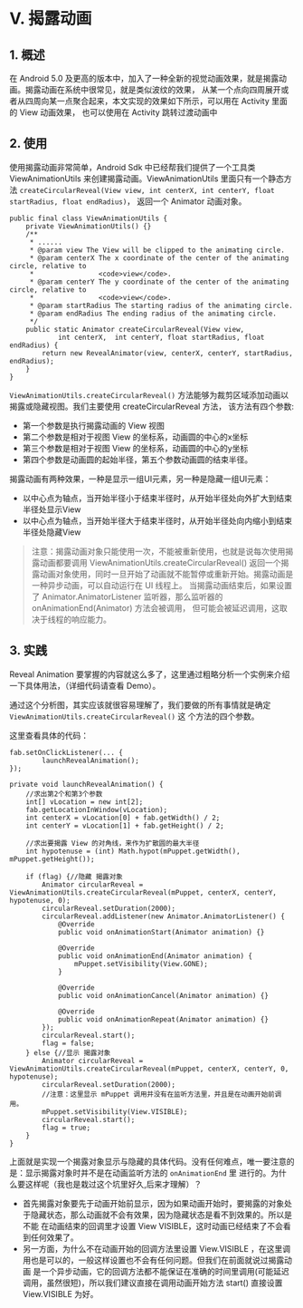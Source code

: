 # Ⅴ. 揭露动画

## 1. 概述

在 Android 5.0 及更高的版本中，加入了一种全新的视觉动画效果，就是揭露动画。揭露动画在系统中很常见，就是类似波纹的效果，
从某一个点向四周展开或者从四周向某一点聚合起来，本文实现的效果如下所示，可以用在 Activity 里面的 View 动画效果，
也可以使用在 Activity 跳转过渡动画中
 

## 2. 使用

使用揭露动画非常简单，Android Sdk 中已经帮我们提供了一个工具类 ViewAnimationUtils 来创建揭露动画。ViewAnimationUtils 
里面只有一个静态方法 `createCircularReveal(View view, int centerX, int centerY, float startRadius, float endRadius)`，
返回一个 Animator 动画对象。

    public final class ViewAnimationUtils {
        private ViewAnimationUtils() {}
        /**
         * ......
         * @param view The View will be clipped to the animating circle.
         * @param centerX The x coordinate of the center of the animating circle, relative to
         *                <code>view</code>.
         * @param centerY The y coordinate of the center of the animating circle, relative to
         *                <code>view</code>.
         * @param startRadius The starting radius of the animating circle.
         * @param endRadius The ending radius of the animating circle.
         */
        public static Animator createCircularReveal(View view,
                int centerX,  int centerY, float startRadius, float endRadius) {
            return new RevealAnimator(view, centerX, centerY, startRadius, endRadius);
        }
    }

`ViewAnimationUtils.createCircularReveal()` 方法能够为裁剪区域添加动画以揭露或隐藏视图。我们主要使用 createCircularReveal 方法，
该方法有四个参数:  
* 第一个参数是执行揭露动画的 View 视图
* 第二个参数是相对于视图 View 的坐标系，动画圆的中心的x坐标
* 第三个参数是相对于视图 View 的坐标系，动画圆的中心的y坐标 
* 第四个参数是动画圆的起始半径，第五个参数动画圆的结束半径。


揭露动画有两种效果，一种是显示一组UI元素，另一种是隐藏一组UI元素：   
* 以中心点为轴点，当开始半径小于结束半径时，从开始半径处向外扩大到结束半径处显示View 
* 以中心点为轴点，当开始半径大于结束半径时，从开始半径处向内缩小到结束半径处隐藏View

> 注意：揭露动画对象只能使用一次，不能被重新使用，也就是说每次使用揭露动画都要调用 ViewAnimationUtils.createCircularReveal() 
返回一个揭露动画对象使用，同时一旦开始了动画就不能暂停或重新开始。揭露动画是一种异步动画，可以自动运行在 UI 线程上。
当揭露动画结束后，如果设置了 Animator.AnimatorListener 监听器，那么监听器的 onAnimationEnd(Animator) 方法会被调用，
但可能会被延迟调用，这取决于线程的响应能力。

## 3. 实践

Reveal Animation 要掌握的内容就这么多了，这里通过粗略分析一个实例来介绍一下具体用法，（详细代码请查看 Demo）。



通过这个分析图，其实应该就很容易理解了，我们要做的所有事情就是确定 `ViewAnimationUtils.createCircularReveal()` 这
个方法的四个参数。

这里查看具体的代码：  

    fab.setOnClickListener(... {
            launchRevealAnimation();
    });

    private void launchRevealAnimation() {
        //求出第2个和第3个参数
        int[] vLocation = new int[2];
        fab.getLocationInWindow(vLocation);
        int centerX = vLocation[0] + fab.getWidth() / 2;
        int centerY = vLocation[1] + fab.getHeight() / 2;

        //求出要揭露 View 的对角线，来作为扩散圆的最大半径
        int hypotenuse = (int) Math.hypot(mPuppet.getWidth(), mPuppet.getHeight());

        if (flag) {//隐藏 揭露对象
            Animator circularReveal = ViewAnimationUtils.createCircularReveal(mPuppet, centerX, centerY, hypotenuse, 0);
            circularReveal.setDuration(2000);
            circularReveal.addListener(new Animator.AnimatorListener() {
                @Override
                public void onAnimationStart(Animator animation) {}

                @Override
                public void onAnimationEnd(Animator animation) {
                    mPuppet.setVisibility(View.GONE);
                }

                @Override
                public void onAnimationCancel(Animator animation) {}

                @Override
                public void onAnimationRepeat(Animator animation) {}
            });
            circularReveal.start();
            flag = false;
        } else {//显示 揭露对象
            Animator circularReveal = ViewAnimationUtils.createCircularReveal(mPuppet, centerX, centerY, 0, hypotenuse);
            circularReveal.setDuration(2000);
            //注意：这里显示 mPuppet 调用并没有在监听方法里，并且是在动画开始前调用。
            mPuppet.setVisibility(View.VISIBLE);
            circularReveal.start();
            flag = true;
        }
    }
    
上面就是实现一个揭露对象显示与隐藏的具体代码。没有任何难点，唯一要注意的是：显示揭露对象时并不是在动画监听方法的 `onAnimationEnd` 里
进行的。为什么要这样呢（我也是栽过这个坑里好久,后来才理解）？  
* 首先揭露对象要先于动画开始前显示，因为如果动画开始时，要揭露的对象处于隐藏状态，那么动画就不会有效果，因为隐藏状态是看不到效果的。所以是不能
在动画结束的回调里才设置 View VISIBLE，这时动画已经结束了不会看到任何效果了。  
* 另一方面，为什么不在动画开始的回调方法里设置 View.VISIBLE ，在这里调用也是可以的，一般这样设置也不会有任何问题。但我们在前面就说过揭露动画
是一个异步动画，它的回调方法都不能保证在准确的时间里调用(可能延迟调用，虽然很短)，所以我们建议直接在调用动画开始方法 start() 直接设置 View.VISIBLE 
为好。


